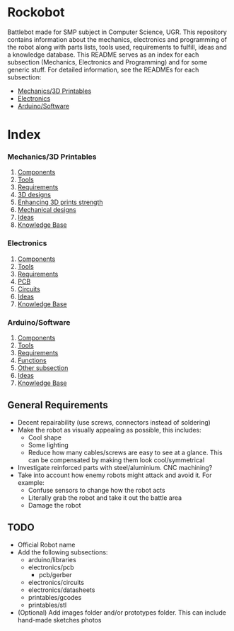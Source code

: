# Rockobot
Battlebot made for SMP subject in Computer Science, UGR. This repository contains information about the mechanics, electronics and programming of the robot
along with parts lists, tools used, requirements to fulfill, ideas and a knowledge database. This README serves as an index for each subsection (Mechanics, Electronics and Programming) and for some generic stuff. For detailed information, see the READMEs for each subsection:

- [Mechanics/3D Printables](https://github.com/Pelochus/rockobot/tree/main/printables/)
- [Electronics](https://github.com/Pelochus/rockobot/tree/main/electronics/)
- [Arduino/Software](https://github.com/Pelochus/rockobot/tree/main/arduino/)

# Index
### Mechanics/3D Printables

1. [Components](https://github.com/Pelochus/rockobot/tree/main/printables#Components)
2. [Tools](https://github.com/Pelochus/rockobot/tree/main/printables#Tools)
3. [Requirements](https://github.com/Pelochus/rockobot/tree/main/printables#Requirements)
4. [3D designs](https://github.com/Pelochus/rockobot/tree/main/printables#3D-designs)
5. [Enhancing 3D prints strength](https://github.com/Pelochus/rockobot/tree/main/printables#Enhancing-3D-prints-strength)
6. [Mechanical designs](https://github.com/Pelochus/rockobot/tree/main/printables#Mechanical-designs)
7. [Ideas](https://github.com/Pelochus/rockobot/tree/main/printables#Ideas)
8. [Knowledge Base](https://github.com/Pelochus/rockobot/tree/main/printables#Knowledge-base)

### Electronics

1. [Components](https://github.com/Pelochus/rockobot/tree/main/electronics#Components)
2. [Tools](https://github.com/Pelochus/rockobot/tree/main/electronics#Tools)
3. [Requirements](https://github.com/Pelochus/rockobot/tree/main/electronics#Requirements)
4. [PCB](https://github.com/Pelochus/rockobot/tree/main/electronics#PCB)
5. [Circuits](https://github.com/Pelochus/rockobot/tree/main/electronics#Circuits)
6. [Ideas](https://github.com/Pelochus/rockobot/tree/main/electronics#Ideas)
7. [Knowledge Base](https://github.com/Pelochus/rockobot/tree/main/electronics#Knowledge-base)

### Arduino/Software

1. [Components](https://github.com/Pelochus/rockobot/tree/main/arduino#Components)
2. [Tools](https://github.com/Pelochus/rockobot/tree/main/arduino#Tools)
3. [Requirements](https://github.com/Pelochus/rockobot/tree/main/arduino#Requirements)
4. [Functions](https://github.com/Pelochus/rockobot/tree/main/arduino#Functions)
5. [Other subsection](https://github.com/Pelochus/rockobot/tree/main/arduino#TODO)
6. [Ideas](https://github.com/Pelochus/rockobot/tree/main/arduino#Ideas)
7. [Knowledge Base](https://github.com/Pelochus/rockobot/tree/main/arduino#Knowledge-base)

## General Requirements
- Decent repairability (use screws, connectors instead of soldering)
- Make the robot as visually appealing as possible, this includes:
  - Cool shape
  - Some lighting
  - Reduce how many cables/screws are easy to see at a glance. This can be compensated by making them look cool/symmetrical
- Investigate reinforced parts with steel/aluminium. CNC machining?
- Take into account how enemy robots might attack and avoid it. For example:
  - Confuse sensors to change how the robot acts
  - Literally grab the robot and take it out the battle area
  - Damage the robot

## TODO
- Official Robot name
- Add the following subsections:
  - arduino/libraries
  - electronics/pcb
    - pcb/gerber
  - electronics/circuits
  - electronics/datasheets
  - printables/gcodes
  - printables/stl
- (Optional) Add images folder and/or prototypes folder. This can include hand-made sketches photos
